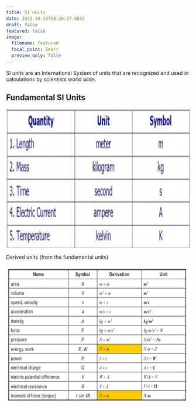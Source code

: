 ```yaml
---
title: SI Units
date: 2023-10-28T08:28:37.683Z
draft: false
featured: false
image:
  filename: featured
  focal_point: Smart
  preview_only: false
---
```

<!--StartFragment-->

S﻿I units are an International System of units that are recognized and used in calculations by scientists world wide.

<!--EndFragment-->

## F﻿undamental SI Units 

![](fundamental-si-units.png)

<!--StartFragment-->

Derived units (from the fundamental units)

<!--EndFragment-->

![](derived-units.jpg)